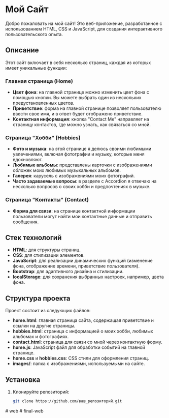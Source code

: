 # Мой Сайт

Добро пожаловать на мой сайт! Это веб-приложение, разработанное с использованием HTML, CSS и JavaScript, для создания интерактивного пользовательского опыта.

## Описание

Этот сайт включает в себя несколько страниц, каждая из которых имеет уникальные функции:

### Главная страница (Home)
- **Цвет фона**: на главной странице можно изменить цвет фона с помощью кнопки. Вы можете выбрать один из нескольких предустановленных цветов.
- **Приветствие**: форма на главной странице позволяет пользователю ввести свое имя, и в ответ будет отображено приветствие.
- **Контактная информация**: кнопка "Contact Me" направляет на страницу контактов, где можно узнать, как связаться со мной.

### Страница "Хобби" (Hobbies)
- **Фото и музыка**: на этой странице я делюсь своими любимыми увлечениями, включая фотографии и музыку, которые меня вдохновляют.
- **Любимые альбомы**: представлены карточки с изображениями обложек моих любимых музыкальных альбомов.
- **Галерея**: карусель с изображениями моих фотографий.
- **Часто задаваемые вопросы**: в разделе с Accordion я отвечаю на несколько вопросов о своих хобби и предпочтениях в музыке.

### Страница "Контакты" (Contact)
- **Форма для связи**: на странице контактной информации пользователи могут найти мои контактные данные и отправить сообщения.

## Стек технологий

- **HTML**: для структуры страниц.
- **CSS**: для стилизации элементов.
- **JavaScript**: для реализации динамических функций (изменение фона, отображение времени, приветствие пользователя).
- **Bootstrap**: для адаптивного дизайна и стилизации.
- **localStorage**: для сохранения выбранных настроек, например, цвета фона.

## Структура проекта

Проект состоит из следующих файлов:

- **home.html**: главная страница сайта, содержащая приветствие и ссылки на другие страницы.
- **hobbies.html**: страница с информацией о моих хобби, любимых альбомах и фотографиях.
- **contact.html**: страница для связи со мной через контактную форму.
- **home.js**: JavaScript файл для обработки событий на главной странице.
- **home.css** и **hobbies.css**: CSS стили для оформления страниц.
- **images/**: папка с изображениями, используемыми на сайте.

## Установка

1. Клонируйте репозиторий:

   ```bash
   git clone https://github.com/ваш_репозиторий.git
#   w e b  
 #   f i n a l - w e b  
 